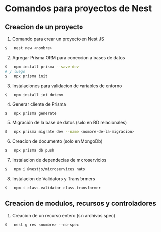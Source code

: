# Comandos para proyectos de Nest

## Creacion de un proyecto

1. Comando para crear un proyecto en Nest JS
```bash
$   nest new <nombre>
```

2. Agregar Prisma ORM para coneccion a bases de datos

```bash
$   npm install prisma --save-dev
# y luego
$   npx prisma init
```

3. Instalaciones para validacion de variables de entorno
```bash
$   npm install joi dotenv
```

4. Generar cliente de Prisma
```bash
$   npx prisma generate
```

5. Migración de la base de datos (solo en BD relacionales)
```bash
$   npx prisma migrate dev --name <nombre-de-la-migracion>
```

6. Creacion de documento (solo en MongoDb)
```bash
$   npx prisma db push
```

7. Instalacion de dependecias de microservicios
```bash
$   npm i @nestjs/microservices nats
```

8. Instalacion de Validators y Transformers
```bash
$   npm i class-validator class-transformer
```


## Creacion de modulos, recursos y controladores

1. Creacion de un recurso entero (sin archivos spec)

```bash
$   nest g res <nombre> --no-spec
```